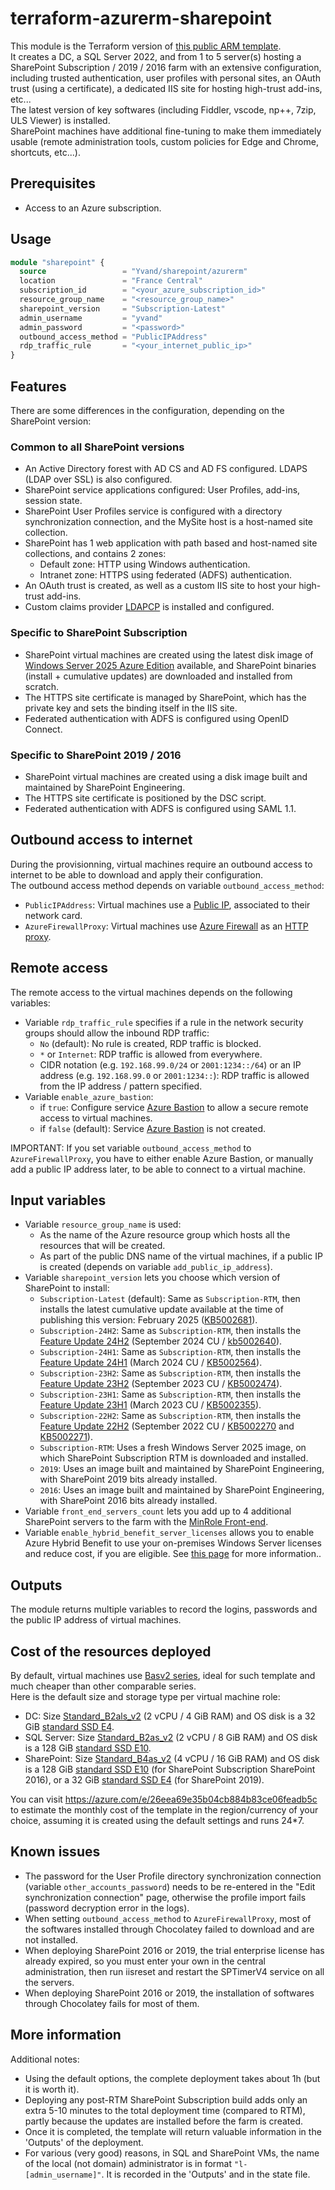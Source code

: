 # terraform-azurerm-sharepoint

This module is the Terraform version of [this public ARM template](https://azure.microsoft.com/en-us/resources/templates/sharepoint-adfs/).  
It creates a DC, a SQL Server 2022, and from 1 to 5 server(s) hosting a SharePoint Subscription / 2019 / 2016 farm with an extensive configuration, including trusted authentication, user profiles with personal sites, an OAuth trust (using a certificate), a dedicated IIS site for hosting high-trust add-ins, etc...  
The latest version of key softwares (including Fiddler, vscode, np++, 7zip, ULS Viewer) is installed.  
SharePoint machines have additional fine-tuning to make them immediately usable (remote administration tools, custom policies for Edge and Chrome, shortcuts, etc...).

## Prerequisites

- Access to an Azure subscription.

## Usage

```terraform
module "sharepoint" {
  source                 = "Yvand/sharepoint/azurerm"
  location               = "France Central"
  subscription_id        = "<your_azure_subscription_id>"
  resource_group_name    = "<resource_group_name>"
  sharepoint_version     = "Subscription-Latest"
  admin_username         = "yvand"
  admin_password         = "<password>"
  outbound_access_method = "PublicIPAddress"
  rdp_traffic_rule       = "<your_internet_public_ip>"
}
```

## Features

There are some differences in the configuration, depending on the SharePoint version:

### Common to all SharePoint versions

- An Active Directory forest with AD CS and AD FS configured. LDAPS (LDAP over SSL) is also configured.
- SharePoint service applications configured: User Profiles, add-ins, session state.
- SharePoint User Profiles service is configured with a directory synchronization connection, and the MySite host is a host-named site collection.
- SharePoint has 1 web application with path based and host-named site collections, and contains 2 zones:
  - Default zone: HTTP using Windows authentication.
  - Intranet zone: HTTPS using federated (ADFS) authentication.
- An OAuth trust is created, as well as a custom IIS site to host your high-trust add-ins.
- Custom claims provider [LDAPCP](https://www.ldapcp.com/) is installed and configured.

### Specific to SharePoint Subscription

- SharePoint virtual machines are created using the latest disk image of [Windows Server 2025 Azure Edition](https://learn.microsoft.com/en-us/windows-server/get-started/editions-comparison?pivots=windows-server-2025) available, and SharePoint binaries (install + cumulative updates) are downloaded and installed from scratch.
- The HTTPS site certificate is managed by SharePoint, which has the private key and sets the binding itself in the IIS site.
- Federated authentication with ADFS is configured using OpenID Connect.

### Specific to SharePoint 2019 / 2016

- SharePoint virtual machines are created using a disk image built and maintained by SharePoint Engineering.
- The HTTPS site certificate is positioned by the DSC script.
- Federated authentication with ADFS is configured using SAML 1.1.

## Outbound access to internet

During the provisionning, virtual machines require an outbound access to internet to be able to download and apply their configuration.  
The outbound access method depends on variable `outbound_access_method`:
- `PublicIPAddress`: Virtual machines use a [Public IP](https://learn.microsoft.com/en-us/azure/virtual-network/ip-services/virtual-network-public-ip-address), associated to their network card.
- `AzureFirewallProxy`: Virtual machines use [Azure Firewall](https://azure.microsoft.com/en-us/products/azure-firewall/) as an [HTTP proxy](https://learn.microsoft.com/en-us/azure/firewall/explicit-proxy).

## Remote access

The remote access to the virtual machines depends on the following variables:

- Variable `rdp_traffic_rule` specifies if a rule in the network security groups should allow the inbound RDP traffic:
    - `No` (default): No rule is created, RDP traffic is blocked.
    - `*` or `Internet`: RDP traffic is allowed from everywhere.
    - CIDR notation (e.g. `192.168.99.0/24` or `2001:1234::/64`) or an IP address (e.g. `192.168.99.0` or `2001:1234::`): RDP traffic is allowed from the IP address / pattern specified.
- Variable `enable_azure_bastion`:
  - if `true`: Configure service [Azure Bastion](https://azure.microsoft.com/services/azure-bastion/) to allow a secure remote access to virtual machines.
  - if `false` (default): Service [Azure Bastion](https://azure.microsoft.com/services/azure-bastion/) is not created.

IMPORTANT: If you set variable `outbound_access_method` to `AzureFirewallProxy`, you have to either enable Azure Bastion, or manually add a public IP address later, to be able to connect to a virtual machine.

## Input variables

- Variable `resource_group_name` is used:
  - As the name of the Azure resource group which hosts all the resources that will be created.
  - As part of the public DNS name of the virtual machines, if a public IP is created (depends on variable `add_public_ip_address`).
- Variable `sharepoint_version` lets you choose which version of SharePoint to install:
  - `Subscription-Latest` (default): Same as `Subscription-RTM`, then installs the latest cumulative update available at the time of publishing this version: February 2025 ([KB5002681](https://support.microsoft.com/help/5002681)).
  - `Subscription-24H2`: Same as `Subscription-RTM`, then installs the [Feature Update 24H2](https://learn.microsoft.com/en-us/sharepoint/what-s-new/new-and-improved-features-in-sharepoint-server-subscription-edition-24h2-release) (September 2024 CU / [kb5002640](https://support.microsoft.com/help/5002640)).
  - `Subscription-24H1`: Same as `Subscription-RTM`, then installs the [Feature Update 24H1](https://learn.microsoft.com/en-us/sharepoint/what-s-new/new-and-improved-features-in-sharepoint-server-subscription-edition-24h1-release) (March 2024 CU / [KB5002564](https://support.microsoft.com/help/5002564)).
  - `Subscription-23H2`: Same as `Subscription-RTM`, then installs the [Feature Update 23H2](https://learn.microsoft.com/en-us/SharePoint/what-s-new/new-and-improved-features-in-sharepoint-server-subscription-edition-23h2-release) (September 2023 CU / [KB5002474](https://support.microsoft.com/help/5002474)).
  - `Subscription-23H1`: Same as `Subscription-RTM`, then installs the [Feature Update 23H1](https://learn.microsoft.com/en-us/sharepoint/what-s-new/new-and-improved-features-in-sharepoint-server-subscription-edition-23h1-release) (March 2023 CU / [KB5002355](https://support.microsoft.com/help/5002355)).
  - `Subscription-22H2`: Same as `Subscription-RTM`, then installs the [Feature Update 22H2](https://learn.microsoft.com/en-us/sharepoint/what-s-new/new-and-improved-features-in-sharepoint-server-subscription-edition-22h2-release) (September 2022 CU / [KB5002270](https://support.microsoft.com/help/5002270) and [KB5002271](https://support.microsoft.com/help/5002271)).
  - `Subscription-RTM`: Uses a fresh Windows Server 2025 image, on which SharePoint Subscription RTM is downloaded and installed.
  - `2019`: Uses an image built and maintained by SharePoint Engineering, with SharePoint 2019 bits already installed.
  - `2016`: Uses an image built and maintained by SharePoint Engineering, with SharePoint 2016 bits already installed.
- Variable `front_end_servers_count` lets you add up to 4 additional SharePoint servers to the farm with the [MinRole Front-end](https://learn.microsoft.com/en-us/sharepoint/install/planning-for-a-minrole-server-deployment-in-sharepoint-server).
- Variable `enable_hybrid_benefit_server_licenses` allows you to enable Azure Hybrid Benefit to use your on-premises Windows Server licenses and reduce cost, if you are eligible. See [this page](https://docs.microsoft.com/azure/virtual-machines/windows/hybrid-use-benefit-licensing) for more information..

## Outputs

The module returns multiple variables to record the logins, passwords and the public IP address of virtual machines.

## Cost of the resources deployed

By default, virtual machines use [Basv2 series](https://learn.microsoft.com/azure/virtual-machines/sizes/general-purpose/basv2-series), ideal for such template and much cheaper than other comparable series.  
Here is the default size and storage type per virtual machine role:

- DC: Size [Standard_B2als_v2](https://learn.microsoft.com/azure/virtual-machines/sizes/general-purpose/basv2-series) (2 vCPU / 4 GiB RAM) and OS disk is a 32 GiB [standard SSD E4](https://learn.microsoft.com/azure/virtual-machines/disks-types#standard-ssds).
- SQL Server: Size [Standard_B2as_v2](https://learn.microsoft.com/azure/virtual-machines/sizes/general-purpose/basv2-series) (2 vCPU / 8 GiB RAM) and OS disk is a 128 GiB [standard SSD E10](https://learn.microsoft.com/azure/virtual-machines/disks-types#standard-ssds).
- SharePoint: Size [Standard_B4as_v2](https://learn.microsoft.com/azure/virtual-machines/sizes/general-purpose/basv2-series) (4 vCPU / 16 GiB RAM) and OS disk is a 128 GiB [standard SSD E10](https://learn.microsoft.com/azure/virtual-machines/disks-types#standard-ssds) (for SharePoint Subscription SharePoint 2016), or a 32 GiB [standard SSD E4](https://learn.microsoft.com/azure/virtual-machines/disks-types#standard-ssds) (for SharePoint 2019).

You can visit <https://azure.com/e/26eea69e35b04cb884b83ce06feadb5c> to estimate the monthly cost of the template in the region/currency of your choice, assuming it is created using the default settings and runs 24*7.

## Known issues

- The password for the User Profile directory synchronization connection (variable `other_accounts_password`) needs to be re-entered in the "Edit synchronization connection" page, otherwise the profile import fails (password decryption error in the logs).
- When setting `outbound_access_method` to `AzureFirewallProxy`, most of the softwares installed through Chocolatey failed to download and are not installed.
- When deploying SharePoint 2016 or 2019, the trial enterprise license has already expired, so you must enter your own in the central administration, then run iisreset and restart the SPTimerV4 service on all the servers.
- When deploying SharePoint 2016 or 2019, the installation of softwares through Chocolatey fails for most of them.

## More information

Additional notes:

- Using the default options, the complete deployment takes about 1h (but it is worth it).
- Deploying any post-RTM SharePoint Subscription build adds only an extra 5-10 minutes to the total deployment time (compared to RTM), partly because the updates are installed before the farm is created.
- Once it is completed, the template will return valuable information in the 'Outputs' of the deployment.
- For various (very good) reasons, in SQL and SharePoint VMs, the name of the local (not domain) administrator is in format `"l-[admin_username]"`. It is recorded in the 'Outputs' and in the state file.
